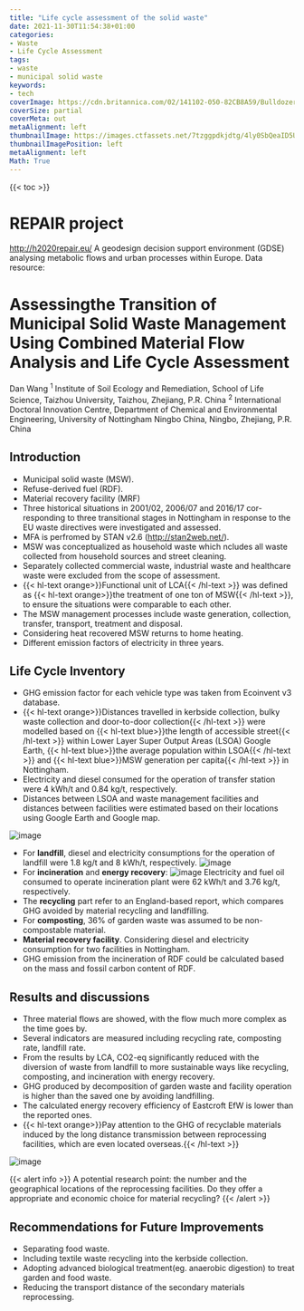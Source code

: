 ```yaml
---
title: "Life cycle assessment of the solid waste"
date: 2021-11-30T11:54:38+01:00
categories:
- Waste
- Life Cycle Assessment
tags:
- waste
- municipal solid waste
keywords:
- tech
coverImage: https://cdn.britannica.com/02/141102-050-82CB8A59/Bulldozers-landfill.jpg
coverSize: partial
coverMeta: out
metaAlignment: left
thumbnailImage: https://images.ctfassets.net/7tzggpdkjdtg/4ly0SbQeaID5UGnnKX8RsH/1c6091af4a0268d0fb8cbb95c4673013/WSJCC-x-MHI-a-green-solution-for-waste-1400x924.jpg?w=1200&fm=webp
thumbnailImagePosition: left
metaAlignment: left
Math: True
---
```


<!--more-->
{{< toc >}}

# REPAIR project
http://h2020repair.eu/
A geodesign decision support environment (GDSE) analysing metabolic flows and urban processes within Europe.
Data resource:

# Assessingthe Transition of Municipal Solid Waste Management Using Combined Material Flow Analysis and Life Cycle Assessment
Dan Wang
$^1$ Institute of Soil Ecology and Remediation, School of Life Science, Taizhou University, Taizhou, Zhejiang, P.R. China
$^2$ International Doctoral Innovation Centre, Department of Chemical and Environmental Engineering, University of Nottingham Ningbo China, Ningbo, Zhejiang, P.R. China

## Introduction
* Municipal solid waste (MSW).
* Refuse-derived fuel (RDF).
* Material recovery facility (MRF)
* Three historical situations in  2001/02, 2006/07  and  2016/17 cor-responding  to three  transitional  stages  in  Nottingham in  response to  the  EU  waste directives were investigated and assessed.
* MFA is perfromed by STAN v2.6 (http://stan2web.net/).
* MSW was conceptualized as household waste which ncludes all  waste collected from  household sources and street cleaning.
* Separately collected commercial waste, industrial waste and healthcare waste were excluded from the scope of assessment.
* {{< hl-text orange>}}Functional unit of LCA{{< /hl-text >}} was defined as {{< hl-text orange>}}the treatment of one ton of MSW{{< /hl-text >}}, to ensure the situations were comparable to each other.
* The MSW management processes include waste generation, collection, transfer,
transport, treatment and disposal.
* Considering heat recovered MSW returns to home heating.
* Different emission factors of electricity in three years.

## Life Cycle Inventory

* GHG emission factor for each vehicle type was taken from Ecoinvent v3 database.
* {{< hl-text orange>}}Distances travelled in kerbside collection, bulky waste collection and door-to-door collection{{< /hl-text >}} were modelled based on {{< hl-text blue>}}the length of accessible street{{< /hl-text >}} within Lower Layer Super Output Areas (LSOA) Google Earth, {{< hl-text blue>}}the average population within LSOA{{< /hl-text >}} and {{< hl-text blue>}}MSW generation per capita{{< /hl-text >}} in Nottingham.
* Electricity and diesel consumed for the operation of transfer
station were 4 kWh/t and 0.84 kg/t, respectively.
* Distances between LSOA and waste management facilities and distances between facilities were estimated based on their locations using Google Earth and Google map.

![image](https://user-images.githubusercontent.com/65668613/144084705-aec5ca2f-83e9-4d6a-9a57-ae8cb9d85baf.png)

* For **landfill**, diesel and electricity consumptions for the operation of landfill were 1.8 kg/t and 8 kWh/t, respectively.
![image](https://user-images.githubusercontent.com/65668613/144085307-7f18ab52-52d2-4152-aa0d-a1bb2e265611.png)
* For **incineration** and **energy recovery**:
![image](https://user-images.githubusercontent.com/65668613/144085780-302b3ac7-af42-4dd0-81a1-d2fd679e3090.png)
Electricity and fuel oil consumed to operate incineration plant were 62 kWh/t and 3.76 kg/t, respectively.
* The **recycling** part refer to an England-based report, which compares GHG avoided by material recycling and landfilling.
* For **composting**, 36% of garden waste was assumed to be non-compostable material.
* **Material recovery facility**. Considering diesel and electricity consumption for two facilities in Nottingham.
* GHG emission from the incineration of RDF could be calculated based on the mass and fossil carbon content of RDF.

## Results and discussions
* Three material flows are showed, with the flow much more complex as the time goes by.
* Several indicators are measured including recycling rate, composting rate, landfill rate.
* From the results by LCA, CO2-eq significantly reduced with the diversion of waste from landfill to more sustainable ways like recycling, composting, and incineration with energy recovery.
* GHG produced by decomposition of garden waste and facility operation is higher than the saved one by avoiding landfilling.
* The calculated energy recovery efficiency of Eastcroft EfW is lower than the reported ones.
* {{< hl-text orange>}}Pay attention to the GHG of recyclable materials induced by the long distance transmission between reprocessing facilities, which are even located overseas.{{< /hl-text >}}

![image](https://user-images.githubusercontent.com/65668613/144203874-15f40214-913f-42fa-9f22-4d62072a81ac.png)

{{< alert info >}} A potential research point: the number and the geographical locations of the reprocessing facilities. Do they offer a appropriate and economic choice for material recycling? {{< /alert >}}

## Recommendations for Future Improvements

* Separating food waste.
* Including textile waste recycling into the kerbside collection.
* Adopting advanced biological treatment(eg. anaerobic digestion) to treat garden and food waste.
* Reducing the transport distance of the secondary materials reprocessing.
